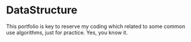 DataStructure
=============

This portfolio is key to reserve my coding which related to some common use algorithms, just for practice. Yes, you know it.
